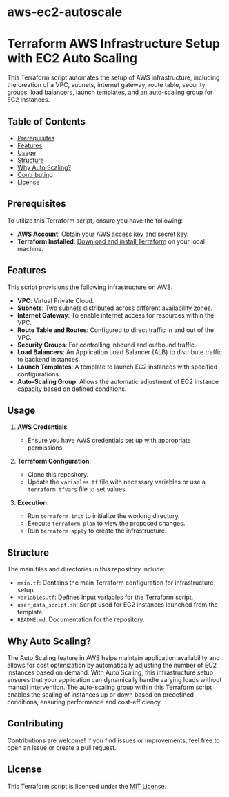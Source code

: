 # aws-ec2-autoscale
# Terraform AWS Infrastructure Setup with EC2 Auto Scaling

This Terraform script automates the setup of AWS infrastructure, including the creation of a VPC, subnets, internet gateway, route table, security groups, load balancers, launch templates, and an auto-scaling group for EC2 instances.

## Table of Contents

- [Prerequisites](#prerequisites)
- [Features](#features)
- [Usage](#usage)
- [Structure](#structure)
- [Why Auto Scaling?](#why-auto-scaling)
- [Contributing](#contributing)
- [License](#license)

## Prerequisites

To utilize this Terraform script, ensure you have the following:

- **AWS Account**: Obtain your AWS access key and secret key.
- **Terraform Installed**: [Download and install Terraform](https://learn.hashicorp.com/tutorials/terraform/install-cli) on your local machine.

## Features

This script provisions the following infrastructure on AWS:
- **VPC**: Virtual Private Cloud.
- **Subnets**: Two subnets distributed across different availability zones.
- **Internet Gateway**: To enable internet access for resources within the VPC.
- **Route Table and Routes**: Configured to direct traffic in and out of the VPC.
- **Security Groups**: For controlling inbound and outbound traffic.
- **Load Balancers**: An Application Load Balancer (ALB) to distribute traffic to backend instances.
- **Launch Templates**: A template to launch EC2 instances with specified configurations.
- **Auto-Scaling Group**: Allows the automatic adjustment of EC2 instance capacity based on defined conditions.

## Usage

1. **AWS Credentials**:
   - Ensure you have AWS credentials set up with appropriate permissions.

2. **Terraform Configuration**:
   - Clone this repository.
   - Update the `variables.tf` file with necessary variables or use a `terraform.tfvars` file to set values.

3. **Execution**:
   - Run `terraform init` to initialize the working directory.
   - Execute `terraform plan` to view the proposed changes.
   - Run `terraform apply` to create the infrastructure.

## Structure

The main files and directories in this repository include:
- `main.tf`: Contains the main Terraform configuration for infrastructure setup.
- `variables.tf`: Defines input variables for the Terraform script.
- `user_data_script.sh`: Script used for EC2 instances launched from the template.
- `README.md`: Documentation for the repository.

## Why Auto Scaling?

The Auto Scaling feature in AWS helps maintain application availability and allows for cost optimization by automatically adjusting the number of EC2 instances based on demand. With Auto Scaling, this infrastructure setup ensures that your application can dynamically handle varying loads without manual intervention. The auto-scaling group within this Terraform script enables the scaling of instances up or down based on predefined conditions, ensuring performance and cost-efficiency.

## Contributing

Contributions are welcome! If you find issues or improvements, feel free to open an issue or create a pull request.

## License

This Terraform script is licensed under the [MIT License](LICENSE).

